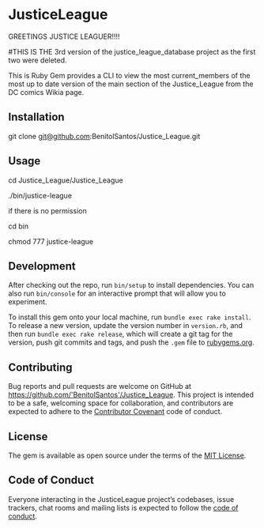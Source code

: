 # JusticeLeague
GREETINGS JUSTICE LEAGUER!!!!

#THIS IS THE 3rd version of the justice_league_database project as the first two were deleted.

This is Ruby Gem provides a CLI to view the most current_members of the most up to date version of the main section of the Justice_League from the DC comics Wikia page.

## Installation

git clone git@github.com:BenitolSantos/Justice_League.git


## Usage

  cd Justice_League/Justice_League

  ./bin/justice-league

  if there is no permission

  cd bin

  chmod 777 justice-league

## Development

After checking out the repo, run `bin/setup` to install dependencies. You can also run `bin/console` for an interactive prompt that will allow you to experiment.

To install this gem onto your local machine, run `bundle exec rake install`. To release a new version, update the version number in `version.rb`, and then run `bundle exec rake release`, which will create a git tag for the version, push git commits and tags, and push the `.gem` file to [rubygems.org](https://rubygems.org).

## Contributing

Bug reports and pull requests are welcome on GitHub at https://github.com/'BenitolSantos'/Justice_League. This project is intended to be a safe, welcoming space for collaboration, and contributors are expected to adhere to the [Contributor Covenant](http://contributor-covenant.org) code of conduct.

## License

The gem is available as open source under the terms of the [MIT License](https://opensource.org/licenses/MIT).

## Code of Conduct

Everyone interacting in the JusticeLeague project’s codebases, issue trackers, chat rooms and mailing lists is expected to follow the [code of conduct](https://github.com/'BenitolSantos'/Justice_League/blob/master/CODE_OF_CONDUCT.md).
